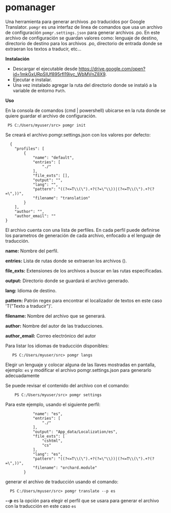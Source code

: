 # pomanager
Una herramienta para generar archivos .po traducidos por Google Translator.
``pomgr`` es una interfaz de linea de comandos que usa un archivo de configuración ``pomgr.settings.json`` para generar archivos .po.
En este archivo de configuración se guardan valores como: lenguaje de destino, directorio de destino para los archivos .po,
directorio de entrada donde se extraeran los textos a traducir, etc...

**Instalación**
 - Descargar el ejecutable desde https://drive.google.com/open?id=1mkGxURpSIUf895rfl19ivc_WbMVnZ8X9.
 - Ejecutar e instalar.
 - Una vez instalado agregar la ruta del directorio donde se instaló a la variable de entorno ``Path``.
 
**Uso**
 
En la consola de comandos (cmd | powershell) ubicarse en la ruta donde se quiere guardar el archivo de configuración.

```
 PS C:/Users/myuser/src> pomgr init
```

Se creará el archivo pomgr.settings.json con los valores por defecto:
```
  {
    "profiles": [
        {
            "name": "default",
            "entries": [
                "./"
            ],
            "file_exts": [],
            "output": "",
            "lang": "",
            "pattern": "((?<=T\\(\").+?(?=\"\\))|(?<=T\\(\").+?(?=\",))",
            "filename": "translation"
        }
    ],
    "author": "",
    "author_email": ""
}
```
El archivo cuenta con una lista de perfiles. En cada perfil puede definirse los parametros de generación de cada archivo, enfocado a
el lenguaje de traducción.

 **name:** Nombre del perfil.
 
 **entries:** Lista de rutas donde se extraeran los archivos ().

 **file_exts:** Extensiones de los archivos a buscar en las rutas especificadas.
 
 **output:** Directorio donde se guardará el archivo generado.
 
 **lang:** Idioma de destino.
 
 **pattern:** Patrón regex para encontrar el localizador de textos en este caso 'T("Texto a traducir")'.
 
 **filename:** Nombre del archivo que se generará.
 
 **author:** Nombre del autor de las traducciones.
 
 **author_email:** Correo electrónico del autor 
 
 
 Para listar los idiomas de traducción disponibles:
 ```
    PS C:/Users/myuser/src> pomgr langs
```
 
 Elegir un lenguaje y colocar alguna de las llaves mostradas en pantalla, ejemplo: ``es`` y modificar el archivo pomgr.settings.json 
 para generarlo adecuadamente
 
 Se puede revisar el contenido del archivo con el comando:
```
    PS C:/Users/myuser/src> pomgr settings
```

Para este ejemplo, usando el siguiente perfil: 

```     {
            "name": "es",
            "entries": [
                "./"
            ],
            "output": "App_data/Localization/es",
            "file_exts": [
                "cshtml",
                "cs"
            ],
            "lang": "es",
            "pattern": "((?<=T\\(\").+?(?=\"\\))|(?<=T\\(\").+?(?=\",))",
            "filename": "orchard.module"
        }
```


generar el archivo de traducción usando el comando:


```
  PS C:/Users/myuser/src> pomgr translate --p es
```

**--p** es la opción para elegir el perfil que se usara para generar el archivo con la traducción en este caso ``es``
